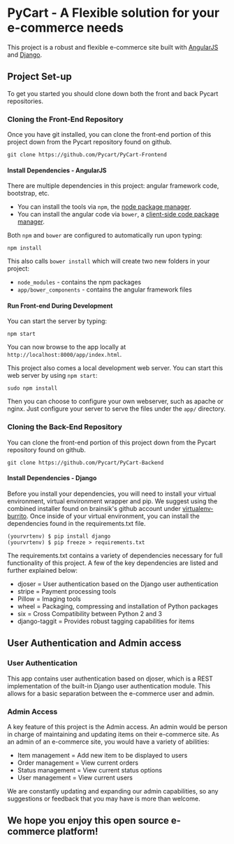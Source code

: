 # PyCart -  A Flexible solution for your e-commerce needs

This project is a robust and flexible e-commerce site built with [AngularJS](https://angularjs.org/) and [Django](https://www.djangoproject.com/).

## Project Set-up

To get you started you should clone down both the front and back Pycart repositories.

### Cloning the Front-End Repository
Once you have git installed, you can clone the front-end portion of this project down from the Pycart repository found on github.
```
git clone https://github.com/Pycart/PyCart-Frontend
```

#### Install Dependencies - AngularJS

There are multiple dependencies in this project: angular framework code, bootstrap, etc.

* You can install the tools via `npm`, the [node package manager][npm].
* You can install the angular code via `bower`, a [client-side code package manager][bower].

Both `npm` and  `bower`  are configured to automatically run upon typing:

```
npm install
```

This also calls `bower install` which will create two new folders in your project:

* `node_modules` - contains the npm packages
* `app/bower_components` - contains the angular framework files

#### Run Front-end During Development

You can start the server by typing:
```
npm start
```
You can now browse to the app locally at `http://localhost:8000/app/index.html`.

This project also comes a local development web server. You can start this web server by using `npm start`:

```
sudo npm install
```

Then you can choose to configure your own webserver, such as apache or nginx. Just configure your server to serve the files under the `app/` directory.


### Cloning the Back-End Repository
You can clone the front-end portion of this project down from the Pycart repository found on github.
```
git clone https://github.com/Pycart/PyCart-Backend
```

#### Install Dependencies - Django

Before you install your dependencies, you will need to install your virtual environment, virtual environment wrapper and pip. We suggest using the combined installer found on brainsik's github account under [virtualenv-burrito](https://github.com/brainsik/virtualenv-burrito). Once inside of your virtual environment, you can install the dependencies found in the requirements.txt file.
```
(yourvrtenv) $ pip install django
(yourvrtenv) $ pip freeze > requirements.txt
```
The requirements.txt contains a variety of dependencies necessary for full functionality of this project. A few of the key dependencies are listed and further explained below:

- djoser = User authentication based on the Django user authentication
- stripe = Payment processing tools
- Pillow = Imaging tools
- wheel = Packaging, compressing and installation of Python packages
- six = Cross Compatibility between Python 2 and 3
- django-taggit = Provides robust tagging capabilities for items

## User Authentication and Admin access
### User Authentication
This app contains user authentication based on djoser, which is a REST implementation of the built-in Django user authentication module. This allows for a basic separation between the e-commerce user and admin.

### Admin Access
A key feature of this project is the Admin access. An admin would be person in charge of maintaining and updating items on their e-commerce site.  As an admin of an e-commerce site, you would have a variety of abilities:

- Item management = Add new item to be displayed to users
- Order management = View current orders
- Status management = View current status options
- User management = View current users

We are constantly updating and expanding our admin capabilities, so any suggestions or feedback that you may have is more than welcome.

## We hope you enjoy this open source e-commerce platform!

[git]: http://git-scm.com/
[bower]: http://bower.io
[npm]: https://www.npmjs.org/
[node]: http://nodejs.org

